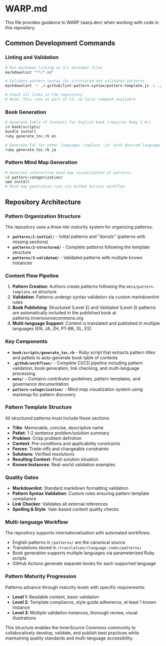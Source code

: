 # WARP.md

This file provides guidance to WARP (warp.dev) when working with code in this repository.

## Common Development Commands

### Linting and Validation

```bash
# Run markdown linting on all markdown files
markdownlint "**/*.md"

# Validate pattern syntax for structured and validated patterns
markdownlint -r ./.github/lint-pattern-syntax/pattern-template.js -c ./.github/lint-pattern-syntax/pattern-template.yml patterns/2-structured/*.md patterns/3-validated/*.md

# Check all links in the repository
# Note: This runs as part of CI, no local command available
```

### Book Generation

```bash
# Generate Table of Contents for English book (requires Ruby 2.6+)
cd book/scripts/
bundle install
ruby generate_toc.rb en

# Generate ToC for other languages (replace 'ja' with desired language code)
ruby generate_toc.rb ja
```

### Pattern Mind Map Generation

```bash
# Generate interactive mind map visualization of patterns
cd pattern-categorization/
npm install
# Mind map generation runs via GitHub Actions workflow
```

## Repository Architecture

### Pattern Organization Structure

The repository uses a three-tier maturity system for organizing patterns:

- **`patterns/1-initial/`** - Initial patterns and "donuts" (patterns with missing sections)
- **`patterns/2-structured/`** - Complete patterns following the template structure
- **`patterns/3-validated/`** - Validated patterns with multiple known instances

### Content Flow Pipeline

1. **Pattern Creation**: Authors create patterns following the `meta/pattern-template.md` structure
2. **Validation**: Patterns undergo syntax validation via custom markdownlint rules
3. **Book Publishing**: Structured (Level 2) and Validated (Level 3) patterns are automatically included in the published book at patterns.innersourcecommons.org
4. **Multi-language Support**: Content is translated and published in multiple languages (EN, JA, ZH, PT-BR, GL, ES)

### Key Components

- **`book/scripts/generate_toc.rb`** - Ruby script that extracts pattern titles and patlets to auto-generate book table of contents
- **`.github/workflows/`** - Complete CI/CD pipeline including pattern validation, book generation, link checking, and multi-language processing
- **`meta/`** - Contains contributor guidelines, pattern templates, and governance documentation
- **`pattern-categorization/`** - Mind map visualization system using markmap for pattern discovery

### Pattern Template Structure

All structured patterns must include these sections:
- **Title**: Memorable, concise, descriptive name
- **Patlet**: 1-2 sentence problem/solution summary
- **Problem**: Crisp problem definition
- **Context**: Pre-conditions and applicability constraints
- **Forces**: Trade-offs and changeable constraints
- **Solutions**: Verified resolutions
- **Resulting Context**: Post-solution situation
- **Known Instances**: Real-world validation examples

### Quality Gates

- **Markdownlint**: Standard markdown formatting validation
- **Pattern Syntax Validation**: Custom rules ensuring pattern template compliance
- **Link Checker**: Validates all external references
- **Spelling & Style**: Vale-based content quality checks

### Multi-language Workflow

The repository supports internationalization with automated workflows:
- English patterns in `/patterns/` are the canonical source
- Translations stored in `/translation/<language-code>/patterns/`
- Book generation supports multiple languages via parameterized Ruby scripts
- GitHub Actions generate separate books for each supported language

### Pattern Maturity Progression

Patterns advance through maturity levels with specific requirements:
- **Level 1**: Readable content, basic validation
- **Level 2**: Template compliance, style guide adherence, at least 1 known instance
- **Level 3**: Multiple validation instances, thorough review, visual illustrations

This structure enables the InnerSource Commons community to collaboratively develop, validate, and publish best practices while maintaining quality standards and multi-language accessibility.